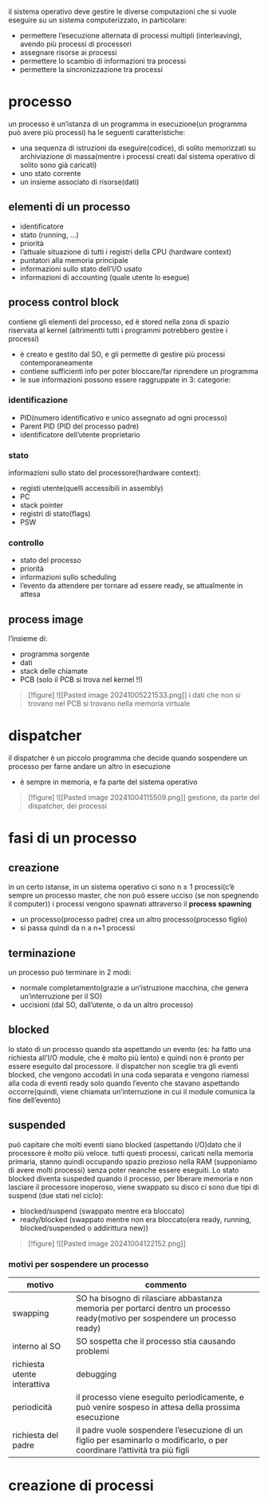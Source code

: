 il sistema operativo deve gestire le diverse computazioni che si vuole eseguire su un sistema computerizzato, in particolare:
- permettere l’esecuzione alternata di processi multipli (interleaving), avendo più processi di processori
- assegnare risorse ai processi
- permettere lo scambio di informazioni tra processi
- permettere la sincronizzazione tra processi
# processo
un processo è un’istanza di un programma in esecuzione(un programma può avere più processi)
ha le seguenti caratteristiche:
- una sequenza di istruzioni da eseguire(codice), di solito memorizzati su archiviazione di massa(mentre i processi creati dal sistema operativo di solito sono già caricati)
- uno stato corrente
- un insieme associato di risorse(dati)
## elementi di un processo
- identificatore
- stato (running, …)
- priorità
- l’attuale situazione di tutti i registri della CPU (hardware context)
- puntatori alla memoria principale
- informazioni sullo stato dell’I/O usato
- informazioni di accounting (quale utente lo esegue)
## process control block
 contiene gli elementi del processo, ed è stored nella zona di spazio riservata al kernel (altrimentti tutti i programmi potrebbero gestire i processi)
- è creato e gestito dal SO, e gli permette di gestire più processi contemporaneamente
- contiene sufficienti info per poter bloccare/far riprendere un programma
- le sue informazioni possono essere raggruppate in 3: categorie: 
### identificazione
- PID(numero identificativo e unico assegnato ad ogni processo)
- Parent PID (PID del processo padre)
- identificatore dell’utente proprietario
### stato
informazioni sullo stato del processore(hardware context):
- registi utente(quelli accessibili in assembly)
- PC
- stack pointer
- registri di stato(flags)
- PSW
### controllo
- stato del processo
- priorità
- informazioni sullo scheduling
- l’evento da attendere per tornare ad essere ready, se attualmente in attesa
## process image
l’insieme di:
- programma sorgente
- dati
- stack delle chiamate
- PCB (solo il PCB si trova nel kernel !!)
>[!figure] ![[Pasted image 20241005221533.png]]
i dati che non si trovano nel PCB si trovano nella memoria virtuale
# dispatcher
il dispatcher è un piccolo programma che decide quando sospendere un processo per farne andare un altro in esecuzione
- è sempre in memoria, e fa parte del sistema operativo


>[!figure] ![[Pasted image 20241004115509.png]]
>gestione, da parte del dispatcher, dei processi


# fasi di un processo
## creazione
in un certo istanse, in un sistema operativo ci sono n ≥ 1 processi(c’è sempre un processo master, che non può essere ucciso (se non spegnendo il computer))
i processi vengono spawnati attraverso il **process spawning**
- un processo(processo padre) crea un altro processo(processo figlio)
- si passa quindi da n a n+1 processi
## terminazione
un processo può terminare in 2 modi: 
- normale completamento(grazie a un’istruzione macchina, che genera un’interruzione per il SO)
- uccisioni (dal SO, dall’utente, o da un altro processo)
## blocked
lo stato di un processo quando sta aspettando un evento (es: ha fatto una richiesta all’I/O module, che è molto più lento) e quindi non è pronto per essere eseguito dal processore. il dispatcher non sceglie tra gli eventi blocked, che vengono accodati in una coda separata e vengono riamessi alla coda di eventi ready solo quando l’evento che stavano aspettando occorre(quindi, viene chiamata un’interruzione in cui il module comunica la fine dell’evento)
## suspended
può capitare che molti eventi siano blocked (aspettando I/O)dato che il processore è molto più veloce. tutti questi processi, caricati nella memoria primaria, stanno quindi occupando spazio prezioso nella RAM (supponiamo di avere molti processi) senza poter neanche essere eseguiti.
Lo stato blocked diventa suspeded quando il processo, per liberare memoria e non lasciare il processore inoperoso, viene swappato su disco
ci sono due tipi di suspend (due stati nel ciclo):
- blocked/suspend (swappato mentre era bloccato)
- ready/blocked (swappato mentre non era bloccato(era ready, running, blocked/suspended o addirittura new))

>[!figure] ![[Pasted image 20241004122152.png]]
### motivi per sospendere un processo

| motivo                       | commento                                                                                                                      |
| ---------------------------- | ----------------------------------------------------------------------------------------------------------------------------- |
| swapping                     | SO ha bisogno di rilasciare abbastanza memoria per portarci dentro un processo ready(motivo per sospendere un processo ready) |
| interno al SO                | SO sospetta che il processo stia causando problemi                                                                            |
| richiesta utente interattiva | debugging                                                                                                                     |
| periodicità                  | il processo viene eseguito periodicamente, e può venire sospeso in attesa della prossima esecuzione                           |
| richiesta del padre          | il padre vuole sospendere l’esecuzione di un figlio per esaminarlo o modificarlo, o per coordinare l’attività tra più figli   |
# creazione di processi